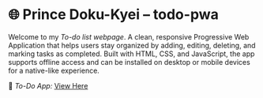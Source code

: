 # 🌐 Prince Doku-Kyei – todo-pwa

Welcome to my *To-do list webpage*. A clean, responsive Progressive Web Application that helps users stay organized by adding, editing, deleting, and marking tasks as completed. Built with HTML, CSS, and JavaScript, the app supports offline access and can be installed on desktop or mobile devices for a native-like experience.

🔗 *To-Do App:* [View Here]()  
